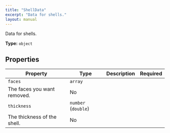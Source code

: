 ```yaml
---
title: "ShellData"
excerpt: "Data for shells."
layout: manual
---
```


Data for shells.


**Type:** `object`




## Properties

| Property | Type | Description | Required |
|----------|------|-------------|----------|
| `faces` | `array`
 | The faces you want removed. | No |
| `thickness` | `number` (`double`)
 | The thickness of the shell. | No |


